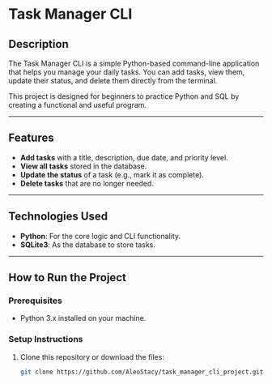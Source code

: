# Task Manager CLI

## Description
The Task Manager CLI is a simple Python-based command-line application that helps you manage your daily tasks. You can add tasks, view them, update their status, and delete them directly from the terminal.

This project is designed for beginners to practice Python and SQL by creating a functional and useful program.

---

## Features
- **Add tasks** with a title, description, due date, and priority level.
- **View all tasks** stored in the database.
- **Update the status** of a task (e.g., mark it as complete).
- **Delete tasks** that are no longer needed.

---

## Technologies Used
- **Python**: For the core logic and CLI functionality.
- **SQLite3**: As the database to store tasks.

---

## How to Run the Project

### Prerequisites
- Python 3.x installed on your machine.

### Setup Instructions
1. Clone this repository or download the files:
   ```bash
   git clone https://github.com/AleoStacy/task_manager_cli_project.git

